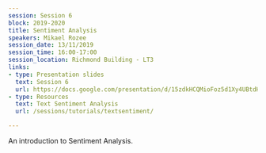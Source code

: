 ```yaml
---
session: Session 6
block: 2019-2020
title: Sentiment Analysis
speakers: Mikael Rozee
session_date: 13/11/2019
session_time: 16:00-17:00
session_location: Richmond Building - LT3
links:
- type: Presentation slides
  text: Session 6
  url: https://docs.google.com/presentation/d/15zdkHCQMioFoz5d1Xy4UBtdHsIumk6M_bIG-t76i3Tc/edit?usp=sharing
- type: Resources
  text: Text Sentiment Analysis
  url: /sessions/tutorials/textsentiment/

---
```

An introduction to Sentiment Analysis.
